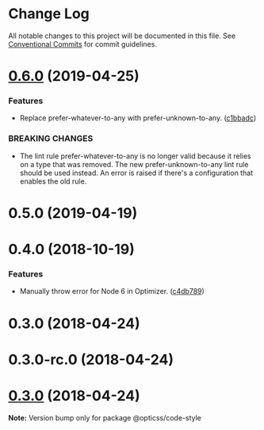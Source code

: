 # Change Log

All notable changes to this project will be documented in this file.
See [Conventional Commits](https://conventionalcommits.org) for commit guidelines.

# [0.6.0](https://github.com/linkedin/opticss/compare/@opticss/code-style@0.5.0...@opticss/code-style@0.6.0) (2019-04-25)


### Features

* Replace prefer-whatever-to-any with prefer-unknown-to-any. ([c1bbadc](https://github.com/linkedin/opticss/commit/c1bbadc))


### BREAKING CHANGES

* The lint rule prefer-whatever-to-any is no longer valid
because it relies on a type that was removed. The new
prefer-unknown-to-any lint rule should be used instead. An error is
raised if there's a configuration that enables the old rule.





# 0.5.0 (2019-04-19)



# 0.4.0 (2018-10-19)


### Features

* Manually throw error for Node 6 in Optimizer. ([c4db789](https://github.com/linkedin/opticss/commit/c4db789))



# 0.3.0 (2018-04-24)



# 0.3.0-rc.0 (2018-04-24)





<a name="0.3.0"></a>
# [0.3.0](https://github.com/linkedin/opticss/compare/v0.3.0-rc.0...v0.3.0) (2018-04-24)

**Note:** Version bump only for package @opticss/code-style
